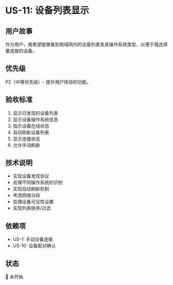 # US-11: 设备列表显示

## 用户故事
作为用户，我希望能够看到局域网内的设备列表及其操作系统类型，以便于我选择要连接的设备。

## 优先级
P2（中等优先级）- 提升用户体验的功能。

## 验收标准
1. 显示已发现的设备列表
2. 显示设备操作系统信息
3. 指示设备在线状态
4. 自动刷新设备列表
5. 显示连接状态
6. 允许手动刷新

## 技术说明
- 实现设备发现协议
- 处理不同操作系统的识别
- 实现自动刷新机制
- 考虑网络分段
- 处理设备可见性设置
- 实现列表排序/过滤

## 依赖项
- US-1: 手动设备连接
- US-10: 设备配对确认

## 状态
🔄 未开始
